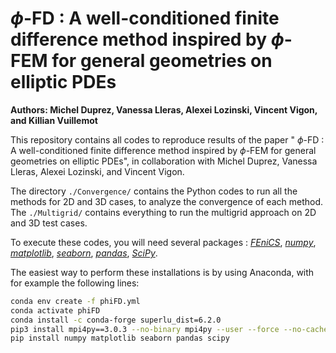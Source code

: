 # $\phi$-FD : A well-conditioned finite difference method inspired by $\phi$-FEM for general geometries on elliptic PDEs

**Authors: Michel Duprez, Vanessa Lleras, Alexei Lozinski, Vincent Vigon, and Killian Vuillemot**

This repository contains all codes to reproduce results of the paper " $\phi$-FD : A well-conditioned finite difference method inspired by $\phi$-FEM for general geometries on elliptic PDEs", in collaboration with Michel Duprez, Vanessa Lleras, Alexei Lozinski, and Vincent Vigon. 

The directory `./Convergence/` contains the Python codes to run all the methods for 2D and 3D cases, to analyze the convergence of each method.
The `./Multigrid/` contains everything to run the multigrid approach on 2D and 3D test cases. 

To execute these codes, you will need several packages : 
[*FEniCS*](https://fenicsproject.org/),
[*numpy*](https://numpy.org/doc/stable/index.html),
[*matplotlib*](https://matplotlib.org/),
[*seaborn*](https://seaborn.pydata.org/),
[*pandas*](https://pandas.pydata.org/),
[*SciPy*](https://scipy.org/).

The easiest way to perform these installations is by using Anaconda, with for example the following lines: 

```bash 
conda env create -f phiFD.yml 
conda activate phiFD
conda install -c conda-forge superlu_dist=6.2.0
pip3 install mpi4py==3.0.3 --no-binary mpi4py --user --force --no-cache-dir
pip install numpy matplotlib seaborn pandas scipy 
```
